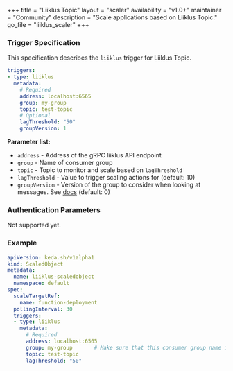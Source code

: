 +++
title = "Liiklus Topic"
layout = "scaler"
availability = "v1.0+"
maintainer = "Community"
description = "Scale applications based on Liiklus Topic."
go_file = "liiklus_scaler"
+++

### Trigger Specification

This specification describes the `liiklus` trigger for Liiklus Topic.

```yaml
triggers:
- type: liiklus
  metadata:
    # Required
    address: localhost:6565
    group: my-group
    topic: test-topic
    # Optional
    lagThreshold: "50"
    groupVersion: 1
```

**Parameter list:**

- `address` - Address of the gRPC liiklus API endpoint
- `group` - Name of consumer group
- `topic` - Topic to monitor and scale based on `lagThreshold`
- `lagThreshold` - Value to trigger scaling actions for (default: 10)
- `groupVersion` - Version of the group to consider when looking at messages. See [docs](https://github.com/bsideup/liiklus/blob/22efb7049ebcdd0dcf6f7f5735cdb5af1ae014de/app/src/test/java/com/github/bsideup/liiklus/GroupVersionTest.java) (default: 0)

### Authentication Parameters

Not supported yet.

### Example

```yaml
apiVersion: keda.sh/v1alpha1
kind: ScaledObject
metadata:
  name: liiklus-scaledobject
  namespace: default
spec:
  scaleTargetRef:
    name: function-deployment
  pollingInterval: 30
  triggers:
  - type: liiklus
    metadata:
      # Required
      address: localhost:6565
      group: my-group       # Make sure that this consumer group name is the same one as the one that is consuming topics
      topic: test-topic
      lagThreshold: "50"
```
